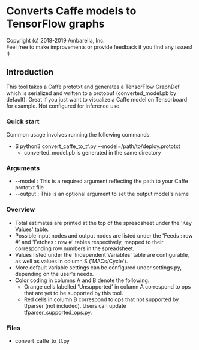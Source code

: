 # Converts Caffe models to TensorFlow graphs #
Copyright (c) 2018-2019 Ambarella, Inc.   
Feel free to make improvements or provide feedback if you find any issues! :)

## Introduction ##
This tool takes a Caffe prototxt and generates a TensorFlow GraphDef which is serialized and written to a protobuf (converted_model.pb by default). Great if you just want to visualize a Caffe model on Tensorboard for example. Not configured for inference use.

### Quick start ###
Common usage involves running the following commands:   
* $ python3 convert_caffe_to_tf.py --model=/path/to/deploy.prototxt   
  - converted_model.pb is generated in the same directory

### Arguments ###
* --model : This is a required argument reflecting the path to your Caffe prototxt file   
* --output : This is an optional argument to set the output model's name

### Overview ###
- Total estimates are printed at the top of the spreadsheet under the 'Key Values' table. 
- Possible input nodes and output nodes are listed under the 'Feeds : row #' and 'Fetches : row #' tables respectively, mapped to their corresponding row numbers in the spreadsheet. 
- Values listed under the 'Independent Variables' table are configurable, as well as values in column S ('MACs/Cycle'). 
- More default variable settings can be configured under settings.py, depending on the user's needs. 
- Color coding in columns A and B denote the following: 
  - Orange cells labelled 'Unsupported' in column A correspond to ops that are yet to be supported by this tool. 
  - Red cells in column B correspond to ops that not supported by tfparser (not included). Users can update tfparser_supported_ops.py.

### Files ###
- convert_caffe_to_tf.py
